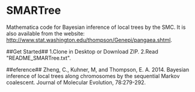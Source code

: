SMARTree
========

Mathematica code for Bayesian inference of local trees by the SMC. It is also available from the website: http://www.stat.washington.edu/thompson/Genepi/pangaea.shtml.

##Get Started##
1.Clone in Desktop or Download ZIP. 
2.Read "README_SMARTree.txt".
 
##eference##
Zheng, C., Kuhner, M, and Thompson, E. A. 2014. Bayesian inference of local trees along chromosomes by the sequential Markov coalescent. Journal of Molecular Evolution, 78:279-292.
